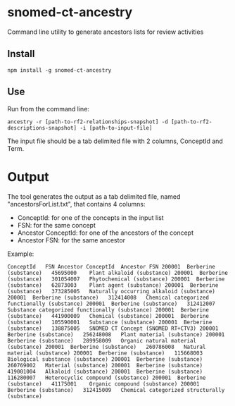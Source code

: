# snomed-ct-ancestry

Command line utility to generate ancestors lists for review activities

## Install

`npm install -g snomed-ct-ancestry`

## Use

Run from the command line:

`ancestry -r [path-to-rf2-relationships-snapshot] -d [path-to-rf2-descriptions-snapshot] -i [path-to-input-file]`

The input file should be a tab delimited file with 2 columns, ConceptId and Term.

# Output

The tool generates the output as a tab delimited file, named "ancestorsForList.txt", that contains 4 columns:
* ConceptId: for one of the concepts in the input list
* FSN: for the same concept
* Ancestor ConceptId: for one of the ancestors of the concept
* Ancestor FSN: for the same ancestor

Example:

`
ConceptId	FSN	Ancestor ConceptId	Ancestor FSN
200001	Berberine (substance)	45695000	Plant alkaloid (substance)
200001	Berberine (substance)	301054007	Phytochemical (substance)
200001	Berberine (substance)	62873003	Plant agent (substance)
200001	Berberine (substance)	373285005	Naturally occurring alkaloid (substance)
200001	Berberine (substance)	312414008	Chemical categorized functionally (substance)
200001	Berberine (substance)	312412007	Substance categorized functionally (substance)
200001	Berberine (substance)	441900009	Chemical (substance)
200001	Berberine (substance)	105590001	Substance (substance)
200001	Berberine (substance)	138875005	SNOMED CT Concept (SNOMED RT+CTV3)
200001	Berberine (substance)	256248008	Plant material (substance)
200001	Berberine (substance)	289958009	Organic natural material (substance)
200001	Berberine (substance)	260786008	Natural material (substance)
200001	Berberine (substance)	115668003	Biological substance (substance)
200001	Berberine (substance)	260769002	Material (substance)
200001	Berberine (substance)	419001004	Alkaloid (substance)
200001	Berberine (substance)	116280007	Heterocyclic compound (substance)
200001	Berberine (substance)	41175001	Organic compound (substance)
200001	Berberine (substance)	312415009	Chemical categorized structurally (substance)
`
